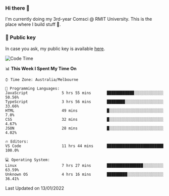 ### Hi there 👋

I'm currently doing my 3rd-year Comsci @ RMIT University. This is the place where I build stuff 👀. 

### 🔑 Public key

In case you ask, my public key is available [here](https://public.auspham.dev/).

<!--START_SECTION:waka-->
![Code Time](http://img.shields.io/badge/Code%20Time-752%20hrs%2011%20mins-blue)

📊 **This Week I Spent My Time On** 

```text
⌚︎ Time Zone: Australia/Melbourne

💬 Programming Languages: 
JavaScript               5 hrs 55 mins       ████████████░░░░░░░░░░░░░   50.56% 
TypeScript               3 hrs 56 mins       ████████░░░░░░░░░░░░░░░░░   33.66% 
HTML                     49 mins             █░░░░░░░░░░░░░░░░░░░░░░░░   7.0% 
CSS                      32 mins             █░░░░░░░░░░░░░░░░░░░░░░░░   4.67% 
JSON                     28 mins             █░░░░░░░░░░░░░░░░░░░░░░░░   4.02%

🔥 Editors: 
VS Code                  11 hrs 44 mins      █████████████████████████   100.0%

💻 Operating System: 
Linux                    7 hrs 27 mins       ████████████████░░░░░░░░░   63.59% 
Unknown OS               4 hrs 16 mins       █████████░░░░░░░░░░░░░░░░   36.41%

```


 Last Updated on 13/01/2022
<!--END_SECTION:waka-->

<!--
**rockmanvnx6/rockmanvnx6** is a ✨ _special_ ✨ repository because its `README.md` (this file) appears on your GitHub profile.

Here are some ideas to get you started:

- 🔭 I’m currently working on ...
- 🌱 I’m currently learning ...
- 👯 I’m looking to collaborate on ...
- 🤔 I’m looking for help with ...
- 💬 Ask me about ...
- 📫 How to reach me: ...
- 😄 Pronouns: ...
- ⚡ Fun fact: ...
-->
